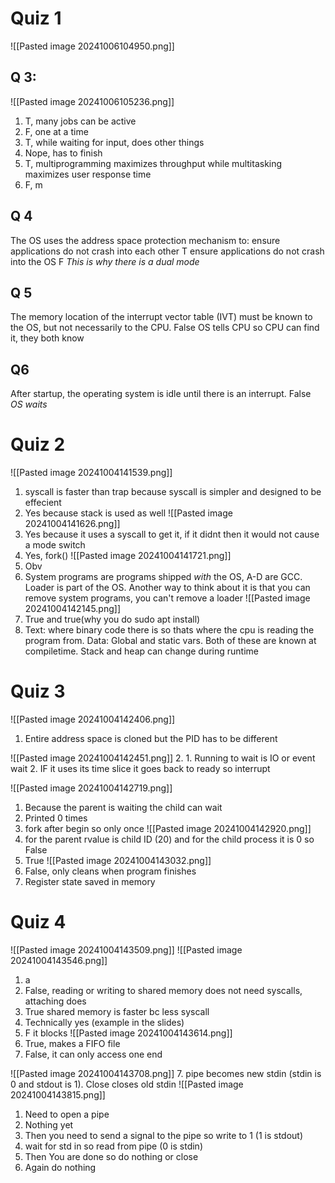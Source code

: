 # Quiz 1
![[Pasted image 20241006104950.png]]
## Q 3:
![[Pasted image 20241006105236.png]]
1. T, many jobs can be active
2. F, one at a time
3. T, while waiting for input, does other things
4. Nope, has to finish
5. T, multiprogramming maximizes throughput while multitasking maximizes user response time
6. F, m

## Q 4
The OS uses the address space protection mechanism to:
	ensure applications do not crash into each other
	    T
	ensure applications do not crash into the OS
		F
		*This is why there is a dual mode*

## Q 5
The memory location of the interrupt vector table (IVT) must be known to  the OS, but not necessarily to the CPU.
	False
	OS tells CPU so CPU can find it, they both know

## Q6
After startup, the operating system is idle until there is an interrupt.
	False
	*OS waits*


# Quiz 2
![[Pasted image 20241004141539.png]]
1. syscall is faster than trap because syscall is simpler and designed to be effecient
2. Yes because stack is used as well
![[Pasted image 20241004141626.png]]
3. Yes because it uses a syscall to get it, if it didnt then it would not cause a mode switch
4. Yes, fork()
![[Pasted image 20241004141721.png]]
5. Obv
6. System programs are programs shipped *with* the OS, A-D are GCC. Loader is part of the OS. Another way to think about it is that you can remove system programs, you can't remove a loader
![[Pasted image 20241004142145.png]]
7. True and true(why you do sudo apt install)
8. Text: where binary code there is so thats where the cpu is reading the program from. Data: Global and static vars. Both of these are known at compiletime. Stack and heap can change during runtime
# Quiz 3
![[Pasted image 20241004142406.png]]
1. Entire address space is cloned but the PID has to be different

![[Pasted image 20241004142451.png]]
2. 1. Running to wait is IO or event wait 2. IF it uses its time slice it goes back to ready so interrupt

![[Pasted image 20241004142719.png]]
1. Because the parent is waiting the child can wait
2. Printed 0 times
3. fork after begin so only once
![[Pasted image 20241004142920.png]]
1. for the parent rvalue is child ID (20) and for the child process it is 0 so False
2. True
![[Pasted image 20241004143032.png]]
1. False, only cleans when program finishes
2. Register state saved in memory

# Quiz 4
![[Pasted image 20241004143509.png]]
![[Pasted image 20241004143546.png]]
1. a
2. False, reading or writing to shared memory does not need syscalls, attaching does
3. True shared memory is faster bc less syscall
4. Technically yes (example in the slides)
5. F it blocks
![[Pasted image 20241004143614.png]]
1. True, makes a FIFO file
2. False, it can only access one end

![[Pasted image 20241004143708.png]]
7. pipe becomes new stdin (stdin is 0 and stdout is 1). Close closes old stdin
![[Pasted image 20241004143815.png]]
1. Need to open a pipe
2. Nothing yet
3. Then you need to send a signal to the pipe so write to 1 (1 is stdout)
4. wait for std in so read from pipe (0 is stdin)
5. Then You are done so do nothing or close
6. Again do nothing